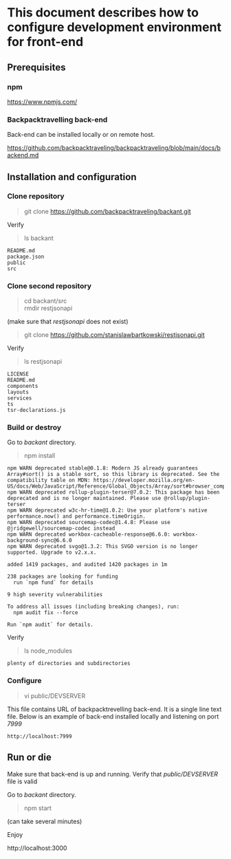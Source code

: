 # This document describes how to configure development environment for front-end

## Prerequisites 

### npm

https://www.npmjs.com/

### Backpacktravelling back-end 

Back-end can be installed locally or on remote host. 

https://github.com/backpacktraveling/backpacktraveling/blob/main/docs/backend.md

## Installation and configuration

### Clone repository

> git clone https://github.com/backpacktraveling/backant.git

Verify
> ls backant
```
README.md	
package.json	
public
src
```

### Clone second repository

> cd backant/src<br>
> rmdir restjsonapi 

(make sure that *restjsonapi* does not exist)

> git clone https://github.com/stanislawbartkowski/restjsonapi.git

Verify
> ls restjsonapi
```
LICENSE
README.md
components
layouts
services
ts
tsr-declarations.js
```

### Build or destroy

Go to *backant* directory.

> npm install 
```
npm WARN deprecated stable@0.1.8: Modern JS already guarantees Array#sort() is a stable sort, so this library is deprecated. See the compatibility table on MDN: https://developer.mozilla.org/en-US/docs/Web/JavaScript/Reference/Global_Objects/Array/sort#browser_compatibility
npm WARN deprecated rollup-plugin-terser@7.0.2: This package has been deprecated and is no longer maintained. Please use @rollup/plugin-terser
npm WARN deprecated w3c-hr-time@1.0.2: Use your platform's native performance.now() and performance.timeOrigin.
npm WARN deprecated sourcemap-codec@1.4.8: Please use @jridgewell/sourcemap-codec instead
npm WARN deprecated workbox-cacheable-response@6.6.0: workbox-background-sync@6.6.0
npm WARN deprecated svgo@1.3.2: This SVGO version is no longer supported. Upgrade to v2.x.x.

added 1419 packages, and audited 1420 packages in 1m

238 packages are looking for funding
  run `npm fund` for details

9 high severity vulnerabilities

To address all issues (including breaking changes), run:
  npm audit fix --force

Run `npm audit` for details.
```

Verify 
> ls node_modules<br>
```
plenty of directories and subdirectories
```

### Configure

> vi public/DEVSERVER

This file contains URL of backpacktrevelling back-end. It is a single line text file. Below is an example of back-end installed locally and listening on port *7999*

```
http://localhost:7999
```

## Run or die

Make sure that back-end is up and running. Verify that *public/DEVSERVER* file is valid

Go to *backant* directory.

> npm start

(can take several minutes)

Enjoy<br>

http://localhost:3000





